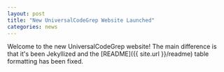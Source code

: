 ```yaml
---
layout: post
title: "New UniversalCodeGrep Website Launched"
categories: news
---
```


Welcome to the new UniversalCodeGrep website!  The main difference is that it's been Jekyllized and the [README]({{ site.url }}/readme) table formatting has been fixed.


